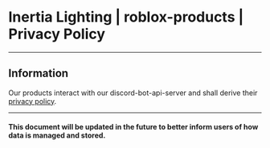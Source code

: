 # Inertia Lighting | roblox-products | Privacy Policy

---

## Information
Our products interact with our discord-bot-api-server and shall derive their [privacy policy](../discord-bot-api-server/README.md).

---

#### This document will be updated in the future to better inform users of how data is managed and stored.
